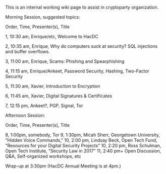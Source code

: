 This is an internal working wiki page to assist in cryptoparty
organization.

Morning Session, suggested topics:

Order, Time, Presenter(s), Title

1, 10:30 am, Enrique/etc, Welcome to HacDC

2, 10:35 am, Enrique, Why do computers suck at security? SQL injections
and buffer overflows.

3, 11:00 am, Enrique, Scams: Phishing and Spearphishing

4, 11:15 am, Enrique/Ankeet, Password Security, Hashing, Two-Factor
Security

5, 11:30 am, Xavier, Introduction to Encryption

6, 11:45 am, Xavier, Digital Signatures & Certificates

7, 12:15 pm, Ankeet?, PGP, Signal, Tor

Afternoon Session:

Order, Time, Presenter(s), Title

8, 1:00pm, somebody, Tor 9, 1:30pm, Micah Sherr, Georgetown University,
"Hidden Voice Commands," 10, 2:00 pm, Lindsay Beck, Open Tech Fund,
"Resources for your Digital Security Projects” 10, 2:20 pm, Ross
Schulman, Open Tech Institute, "Security Law in 2017" 11, 2:40 pm+ Open
Discussion, Q&A, Self-organized workshops, etc

Wrap-up at 3:30pm (HacDC Annual Meeting is at 4pm.)

